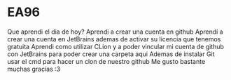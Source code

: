 # EA96
Que aprendi el dia de hoy?
Aprendi a crear una cuenta en github
Aprendi a crear una cuenta en JetBrains ademas de activar su licencia que tenemos gratuita
Aprendi como utilizar CLion y a poder vincular mi cuenta de github con JetBrains para poder crear una carpeta aqui
Ademas de instalar Git usar el cmd para hacer un clon de nuestro github
Me gusto bastante muchas gracias  :3


